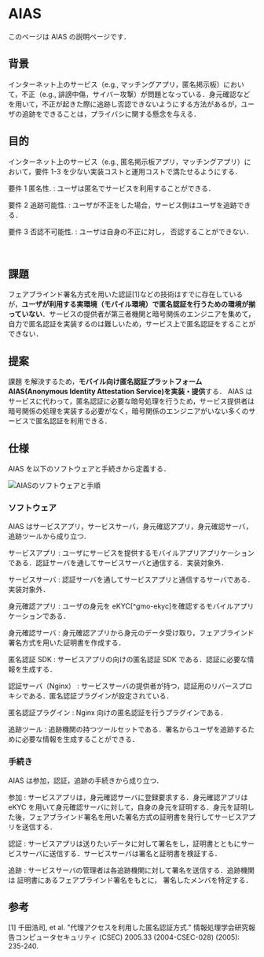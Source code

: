 # AIAS

このページは AIAS の説明ページです．

## 背景

インターネット上のサービス（e.g., マッチングアプリ，匿名掲示板）において，不正（e.g., 誹謗中傷，サイバー攻撃）が問題となっている．身元確認などを用いて，不正が起きた際に追跡し否認できないようにする方法があるが，ユーザの追跡をできることは，プライバシに関する懸念を与える．

## 目的

インターネット上のサービス（e.g., 匿名掲示板アプリ，マッチングアプリ）において，要件 1-3 を少ない実装コストと運用コストで満たせるようにする．

要件 1 匿名性.
: ユーザは匿名でサービスを利用することができる．

要件 2 追跡可能性.
: ユーザが不正をした場合，サービス側はユーザを追跡できる．

要件 3 否認不可能性.
: ユーザは自身の不正に対し， 否認することができない．

<br>

## 課題

フェアブラインド署名方式を用いた認証[1]などの技術はすでに存在しているが，**ユーザが利用する実環境（モバイル環境）で匿名認証を行うための環境が揃っていない**．サービスの提供者が第三者機関と暗号関係のエンジニアを集めて，自力で匿名認証を実装するのは難しいため，サービス上で匿名認証をすることができない．

## 提案

課題 を解決するため，**モバイル向け匿名認証プラットフォーム AIAS(Anonymous Identity Attestation Service)を実装・提供**する．
AIAS はサービスに代わって，匿名認証に必要な暗号処理を行うため，サービス提供者は暗号関係の処理を実装する必要がなく，暗号関係のエンジニアがいない多くのサービスで匿名認証を利用できる．

## 仕様

AIAS を以下のソフトウェアと手続きから定義する．

![AIASのソフトウェアと手順](aias.png)

### ソフトウェア

AIAS はサービスアプリ，サービスサーバ，身元確認アプリ，身元確認サーバ，追跡ツールから成り立つ．

サービスアプリ
: ユーザにサービスを提供するモバイルアプリアプリケーションである．認証サーバを通してサービスサーバと通信する．実装対象外．

サービスサーバ
: 認証サーバを通してサービスアプリと通信するサーバである．実装対象外．

身元確認アプリ
: ユーザの身元を eKYC[^gmo-ekyc]を確認するモバイルアプリケーションである．

身元確認サーバ
: 身元確認アプリから身元のデータ受け取り，フェアブラインド署名方式を用いた証明書を作成する．

匿名認証 SDK
: サービスアプリの向けの匿名認証 SDK である．認証に必要な情報を生成する．

認証サーバ（Nginx）
: サービスサーバの提供者が持つ，認証用のリバースプロキシである．匿名認証プラグインが設定されている．

匿名認証プラグイン
: Nginx 向けの匿名認証を行うプラグインである．

追跡ツール
: 追跡機関の持つツールセットである．署名からユーザを追跡するために必要な情報を生成することができる．

### 手続き

AIAS は参加，認証，追跡の手続きから成り立つ．

参加
: サービスアプリは，身元確認サーバに登録要求する．身元確認アプリは eKYC を用いて身元確認サーバに対して，自身の身元を証明する．身元を証明した後，フェアブラインド署名を用いた署名方式の証明書を発行してサービスアプリを送信する．

認証
: サービスアプリは送りたいデータに対して署名をし，証明書とともにサービスサーバに送信する．サービスサーバは署名と証明書を検証する．

追跡
: サービスサーバの管理者は各追跡機関に対して署名を送信する．追跡機関 は 証明書にあるフェアブラインド署名をもとに， 署名したメンバを特定する．

## 参考

[1] 千田浩司, et al. "代理アクセスを利用した匿名認証方式." 情報処理学会研究報告コンピュータセキュリティ (CSEC) 2005.33 (2004-CSEC-028) (2005): 235-240.
